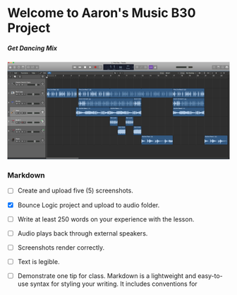 # Welcome to Aaron's Music B30 Project

##### Get Dancing Mix

![overview](Images/Screenshot2.png)




### Markdown
- [ ] Create and upload five (5) screenshots.
- [x] Bounce Logic project and upload to audio folder.
- [ ] Write at least 250 words on your experience with the lesson.
- [ ] Audio plays back through external speakers.
- [ ] Screenshots render correctly.
- [ ] Text is legible.
- [ ] Demonstrate one tip for class.
Markdown is a lightweight and easy-to-use syntax for styling your writing. It includes conventions for



